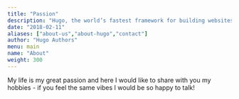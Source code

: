 ```yaml
---
title: "Passion"
description: "Hugo, the world’s fastest framework for building websites"
date: "2018-02-11"
aliases: ["about-us","about-hugo","contact"]
author: "Hugo Authors"
menu: main
name: "About"
weight: 300
---
```


My life is my great passion and here I would like to share with you my hobbies - if you feel the same vibes I would be so happy to talk! 
